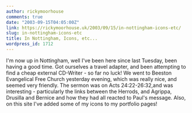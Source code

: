 ```yaml
---
author: rickymoorhouse
comments: true
date: "2003-09-15T04:05:00Z"
link: https://rickymoorhouse.uk/2003/09/15/in-nottingham-icons-etc/
slug: in-nottingham-icons-etc
title: In Nottingham, Icons, etc...
wordpress_id: 1712
---
```


I'm now up in Nottingham, well I've been here since last Tuesday, been having a good time. Got ourselves a travel adapter, and been attempting to find a cheap external CD-Writer - so far no luck! We went to Beeston Evangelical Free Church  yesterday evening, which was really nice, and seemed very friendly. The sermon was on Acts 24:22-26:32,and was interesting - particularly the links between the Herrods, and Agrippa, Drusilla and Bernice and how they had all reacted to Paul's message. Also, on this site I've added some of my icons to my portfolio pages!
